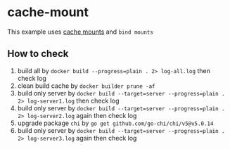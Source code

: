 # cache-mount

This example uses [cache mounts](https://docs.docker.com/build/guide/mounts/) and `bind mounts`

## How to check

1. build all by `docker build --progress=plain . 2> log-all.log` then check log
2. clean build cache by `docker builder prune -af`
3. build only server by `docker build --target=server --progress=plain . 2> log-server1.log` then check log
4. build only server by `docker build --target=server --progress=plain . 2> log-server2.log` again then check log
5. upgrade package `chi` by `go get github.com/go-chi/chi/v5@v5.0.14`
6. build only server by `docker build --target=server --progress=plain . 2> log-server3.log` again then check log
